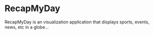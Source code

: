 # RecapMyDay

RecapMyDay is an visualization application that displays sports, events, news, etc in a globe...
